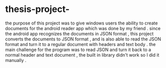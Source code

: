 # thesis-project-
the purpose of this project was to give windows users the ability to create documents for the android reader app which was done by my friend . since the android app recognizes the documents in JSON format , this project converts the documents to JSON format , and is also able to read the JSON format and turn it to a regular document with headers and text body . the main challenge for the program was to read JSON and turn it back to a normal header and text document , the built in library didn't work so I did it manually . 
